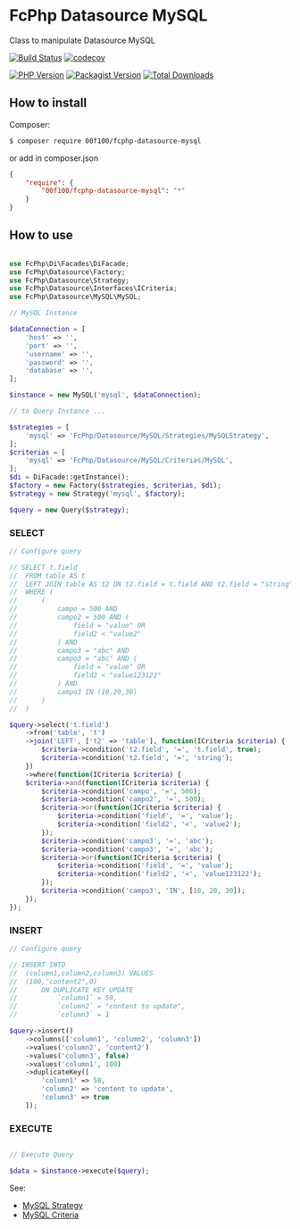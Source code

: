 # FcPhp Datasource MySQL

Class to manipulate Datasource MySQL

[![Build Status](https://travis-ci.org/00F100/fcphp-datasource-mysql.svg?branch=master)](https://travis-ci.org/00F100/fcphp-datasource-mysql) [![codecov](https://codecov.io/gh/00F100/fcphp-datasource-mysql/branch/master/graph/badge.svg)](https://codecov.io/gh/00F100/fcphp-datasource-mysql)

[![PHP Version](https://img.shields.io/packagist/php-v/00f100/fcphp-datasource-mysql.svg)](https://packagist.org/packages/00F100/fcphp-datasource-mysql) [![Packagist Version](https://img.shields.io/packagist/v/00f100/fcphp-datasource-mysql.svg)](https://packagist.org/packages/00F100/fcphp-datasource-mysql) [![Total Downloads](https://poser.pugx.org/00F100/fcphp-datasource-mysql/downloads)](https://packagist.org/packages/00F100/fcphp-datasource-mysql)

## How to install

Composer:
```sh
$ composer require 00f100/fcphp-datasource-mysql
```

or add in composer.json
```json
{
    "require": {
        "00f100/fcphp-datasource-mysql": "*"
    }
}
```

## How to use

```php

use FcPhp\Di\Facades\DiFacade;
use FcPhp\Datasource\Factory;
use FcPhp\Datasource\Strategy;
use FcPhp\Datasource\Interfaces\ICriteria;
use FcPhp\Datasource\MySQL\MySQL;

// MySQL Instance

$dataConnection = [
    'host' => '',
    'port' => '',
    'username' => '',
    'password' => '',
    'database' => '',
];

$instance = new MySQL('mysql', $dataConnection);

// to Query Instance ...

$strategies = [
    'mysql' => 'FcPhp/Datasource/MySQL/Strategies/MySQLStrategy',
];
$criterias = [
    'mysql' => 'FcPhp/Datasource/MySQL/Criterias/MySQL',
];
$di = DiFacade::getInstance();
$factory = new Factory($strategies, $criterias, $di);
$strategy = new Strategy('mysql', $factory);

$query = new Query($strategy);

```

### SELECT

```php
// Configure query

// SELECT t.field
//  FROM table AS t
//  LEFT JOIN table AS t2 ON t2.field = t.field AND t2.field = "string"
//  WHERE (
//      (
//          campo = 500 AND
//          campo2 = 500 AND (
//              field = "value" OR
//              field2 < "value2"
//          ) AND
//          campo3 = "abc" AND
//          campo3 = "abc" AND (
//              field = "value" OR
//              field2 < "value123122"
//          ) AND
//          campo3 IN (10,20,30)
//      )
//  )

$query->select('t.field')
    ->from('table', 't')
    ->join('LEFT', ['t2' => 'table'], function(ICriteria $criteria) {
        $criteria->condition('t2.field', '=', 't.field', true);
        $criteria->condition('t2.field', '=', 'string');
    })
    ->where(function(ICriteria $criteria) {
    $criteria->and(function(ICriteria $criteria) {
        $criteria->condition('campo', '=', 500);
        $criteria->condition('campo2', '=', 500);
        $criteria->or(function(ICriteria $criteria) {
            $criteria->condition('field', '=', 'value');
            $criteria->condition('field2', '<', 'value2');
        });
        $criteria->condition('campo3', '=', 'abc');
        $criteria->condition('campo3', '=', 'abc');
        $criteria->or(function(ICriteria $criteria) {
            $criteria->condition('field', '=', 'value');
            $criteria->condition('field2', '<', 'value123122');
        });
        $criteria->condition('campo3', 'IN', [10, 20, 30]);
    });
});

```

### INSERT

```php
// Configure query

// INSERT INTO
//  (column1,column2,column3) VALUES
//  (100,"content2",0)
//      ON DUPLICATE KEY UPDATE
//          `column1` = 50,
//          `column2` = "content to update",
//          `column3` = 1

$query->insert()
    ->columns(['column1', 'column2', 'column3'])
    ->values('column2', 'content2')
    ->values('column3', false)
    ->values('column1', 100)
    ->duplicateKey([
        'column1' => 50,
        'column2' => 'content to update',
        'column3' => true
    ]);
```

### EXECUTE

```php

// Execute Query

$data = $instance->execute($query);

```

See:

- [MySQL Strategy](tests/Integration/MySQLStrategyIntegrationTest.php)
- [MySQL Criteria](tests/Integration/MySQLCriteriaIntegrationTest.php)
